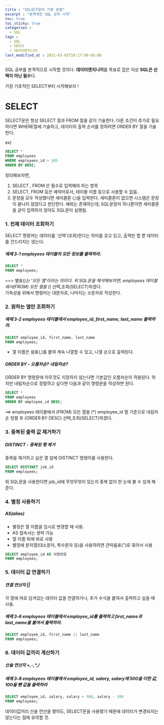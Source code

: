 ```yaml
---
title : "SELECT문의 기본 문법"
excerpt : "본격적인 SQL 공부 시작"
toc: true
toc_sticky: true
categories : 
  - SQL
tags : 
  - SQL
  - 데이터
  - 데이터엔지니어
last_modified_at : 2021-03-02T10:17:00-05:00
---
```


SQL 공부를 본격적으로 시작할 것이다. **데이터엔지니어**를 목표로 잡은 이상 **SQL은 선택이 아닌 필수**다.

가장 기초적인 SELECT부터 시작해보자 !

# SELECT    
SELECT문은 항상 SELECT 절과 FROM 절을 같이 기술한다. 다른 조건이 추가로 필요하다면 WHERE절에 기술하고, 데이터의 출력 순서를
정하려면 ORDER BY 절을 기술한다.

ex)  
```sql
SELECT *
FROM employees
WHERE employees_id > 105
ORDER BY DESC;
```

정리해보자면,
1. SELECT , FROM 은 필수로 입력해야 하는 항목
2. SELECT, FROM 등은 예악어로서, 테이블 이름 등으로 사용할 수 없음.
3. 문장을 모두 작성했다면 세미콜론 (;)을 입력한다. 세미콜론이 없으면 시스템은 문장이 끝나지 않았다고 판단한다. 예외는 존재하는데,
SQL문장이 하나뿐이면 세미콜론을 굳이 입력하지 않아도 SQL문이 실행됨.

### 1. 전체 데이터 조회하기  
SELECT 명령어는 데이터를 '선택'(조회)한다는 의미를 갖고 있고, 출력만 할 뿐 데이터를 건드리지는 않는다.

##### 예제 3-1 employees 테이블의 모든 정보를 출력하라.  
```sql
SELECT *  
FROM employees;
```

==> 별표(*)는 '모든 열'이라는 의미다. 위 SQL문을 해석해보자면, employees 테이블에서(FROM) 모든 열을 (*) 선택,조회(SELECT)하겠다.  
가독성을 위해서 명령어는 대문자로, 나머지는 소문자로 작성한다.

### 2. 원하는 열만 조회하기  
##### 예제 3-2 employees 테이블에서 employee_id, first_name, last_name 출력하라.  

```sql
SELECT employee_id, first_name, last_name
FROM employees;
```

* 열 이름은 쉼표(,)를 붙여 계속 나열할 수 있고, 나열 순으로 출력된다.

##### ORDER BY - 오름차순? 내림차순?  
ORDER BY 명령문에 아무것도 지정하지 않는다면 기본값인 오름차순이 적용된다. 하지만 내림차순으로 정렬하고 싶다면 다음과 같이 명령문을 작성하면 된다.

```sql
SELECT *
FROM employees
ORDER BY employee_id DESC;
```

==> employees 테이블에서 (FROM) 모든 열을 (*) employee_id 열 기준으로 내림차순 정렬 후 (ORDER BY DESC) 선택,조회(SELECT)하겠다.

### 3. 중복된 출력 값 제거하기  
##### DISTINCT - 중복된 행 제거  
중복을 제거하고 싶은 열 앞에 DISTINCT 명령어를 사용한다.

```sql
SELECT DISTINCT job_id
FROM employees;
```

위 SQL문을 사용한다면 job_id에 무엇무엇이 있는지 중복 없이 한 눈에 볼 수 있게 해준다.  

### 4. 별칭 사용하기  
##### AS(alias)  
* 별칭은 열 이름을 임시로 변경할 때 사용.
* AS 접속사는 생략 가능
* 열 이름 뒤에 바로 사용
* 별칭에 문자열(대소문자, 특수문자 등)을 사용하려면 큰따옴표(")로 묶어서 사용

```sql
SELECT employee_id AS 사원번호
FROM employees;
```

### 5. 데이터 값 연결하기  
##### 연결 연산자 ||  
각 열에 따로 담겨있는 데이터 값을 연결하거나, 추가 수식을 붙여서 출력하고 싶을 때 사용.

##### 예제 3-6 employees 테이블에서 employee_id를 출력하고 first_name과 last_name을 붙여서 출력하라.  
```sql
SELECT employee_id, first_name || last_name
FROM employees;
```

### 6. 데이터 값끼리 계산하기  
##### 산술 연산자 +,-,\*,/  
##### 예제 3-8 employees 테이블에서 employee_id, salary, salary에 500을 더한 값, 100을 뺀 값을 출력하라  
```sql
SELECT employee_id, salary, salary + 500, salary - 100
FROM employees;
```

데이터값끼리 산술 연산을 했어도, SELECT문을 사용했기 때문에 데이터가 변경되지는 않는다는 점에 유의할 것.
